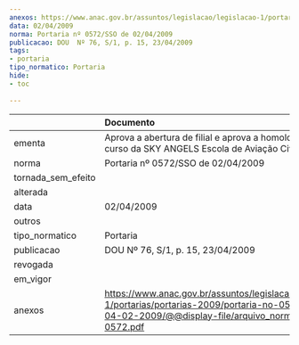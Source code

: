 ```yaml
---
anexos: https://www.anac.gov.br/assuntos/legislacao/legislacao-1/portarias/portarias-2009/portaria-no-0572-sso-de-04-02-2009/@@display-file/arquivo_norma/PA2009-0572.pdf
data: 02/04/2009
norma: Portaria nº 0572/SSO de 02/04/2009
publicacao: DOU  Nº 76, S/1, p. 15, 23/04/2009
tags:
- portaria
tipo_normatico: Portaria
hide: 
- toc 
 
---
```


|                    | Documento                                                                                                                                                         |
|:-------------------|:------------------------------------------------------------------------------------------------------------------------------------------------------------------|
| ementa             | Aprova a abertura de filial e aprova a homologação de curso da SKY ANGELS Escola de Aviação Civil Ltda.                                                           |
| norma              | Portaria nº 0572/SSO de 02/04/2009                                                                                                                                |
| tornada_sem_efeito |                                                                                                                                                                   |
| alterada           |                                                                                                                                                                   |
| data               | 02/04/2009                                                                                                                                                        |
| outros             |                                                                                                                                                                   |
| tipo_normatico     | Portaria                                                                                                                                                          |
| publicacao         | DOU  Nº 76, S/1, p. 15, 23/04/2009                                                                                                                                |
| revogada           |                                                                                                                                                                   |
| em_vigor           |                                                                                                                                                                   |
| anexos             | https://www.anac.gov.br/assuntos/legislacao/legislacao-1/portarias/portarias-2009/portaria-no-0572-sso-de-04-02-2009/@@display-file/arquivo_norma/PA2009-0572.pdf |